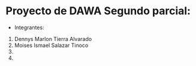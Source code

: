 # Proyecto de DAWA Segundo parcial:

- Integrantes:
1) Dennys Marlon Tierra Alvarado
2) Moises Ismael Salazar Tinoco
3) 
4) 
